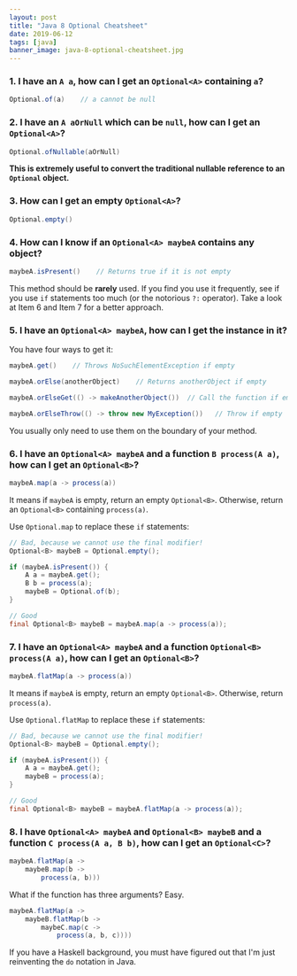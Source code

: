```yaml
---
layout: post
title: "Java 8 Optional Cheatsheet"
date: 2019-06-12
tags: [java]
banner_image: java-8-optional-cheatsheet.jpg
---
```


### 1. I have an `A a`, how can I get an `Optional<A>` containing `a`?

```java
Optional.of(a)    // a cannot be null
```

### 2. I have an `A aOrNull` which can be `null`, how can I get an `Optional<A>`?

```java
Optional.ofNullable(aOrNull)
```

**This is extremely useful to convert the traditional nullable reference to an
`Optional` object.**

### 3. How can I get an empty `Optional<A>`?

```java
Optional.empty()
```

### 4. How can I know if an `Optional<A> maybeA` contains any object?

```java
maybeA.isPresent()    // Returns true if it is not empty
```

This method should be **rarely** used. If you find you use it frequently, see if
you use `if` statements too much (or the notorious `?:` operator). Take a look
at Item 6 and Item 7 for a better approach.

### 5. I have an `Optional<A> maybeA`, how can I get the instance in it?

You have four ways to get it:

```java
maybeA.get()    // Throws NoSuchElementException if empty

maybeA.orElse(anotherObject)    // Returns anotherObject if empty

maybeA.orElseGet(() -> makeAnotherObject())  // Call the function if empty

maybeA.orElseThrow(() -> throw new MyException())   // Throw if empty
```

You usually only need to use them on the boundary of your method.

### 6. I have an `Optional<A> maybeA` and a function `B process(A a)`, how can I get an `Optional<B>`?

```java
maybeA.map(a -> process(a))
```

It means if `maybeA` is empty, return an empty `Optional<B>`. Otherwise, return an
`Optional<B>` containing `process(a)`.

Use `Optional.map` to replace these `if` statements:

```java
// Bad, because we cannot use the final modifier!
Optional<B> maybeB = Optional.empty();   

if (maybeA.isPresent()) {
    A a = maybeA.get();
    B b = process(a);
    maybeB = Optional.of(b);
}
```

```java
// Good
final Optional<B> maybeB = maybeA.map(a -> process(a));
```


### 7. I have an `Optional<A> maybeA` and a function `Optional<B> process(A a)`, how can I get an `Optional<B>`?

```java
maybeA.flatMap(a -> process(a))
```

It means if `maybeA` is empty, return an empty `Optional<B>`. Otherwise, return
`process(a)`.

Use `Optional.flatMap` to replace these `if` statements:

```java
// Bad, because we cannot use the final modifier!
Optional<B> maybeB = Optional.empty();

if (maybeA.isPresent()) {
    A a = maybeA.get();
    maybeB = process(a);
}
```

```java
// Good
final Optional<B> maybeB = maybeA.flatMap(a -> process(a));
```

### 8. I have `Optional<A> maybeA` and `Optional<B> maybeB` and a function `C process(A a, B b)`, how can I get an `Optional<C>`?

```java
maybeA.flatMap(a ->
    maybeB.map(b ->
        process(a, b)))
```

What if the function has three arguments? Easy.

```java
maybeA.flatMap(a ->
    maybeB.flatMap(b ->
        maybeC.map(c ->
            process(a, b, c))))
```

If you have a Haskell background, you must have figured out that I'm just
reinventing the `do` notation in Java.
